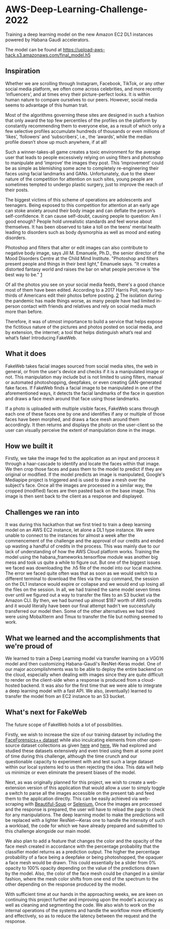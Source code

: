 # AWS-Deep-Learning-Challenge-2022
Training a deep learning model on the new Amazon EC2 DL1 instances powered by Habana Gaudi accelerators.

The model can be found at https://upload-aws-hack.s3.amazonaws.com/final_model.h5

## Inspiration

Whether we are scrolling through Instagram, Facebook, TikTok, or any other social media platform, we often come across celebrities, and more recently ‘influencers’, and at times envy their picture-perfect looks. It is within human nature to compare ourselves to our peers. However, social media seems to advantage of this human trait.

Most of the algorithms governing these sites are designed in such a fashion that only award the top few percentiles of the profiles on the platform by constantly recommending them to everyone else, as a result of which only a few selective profiles accumulate hundreds of thousands or even millions of ‘likes’, ‘followers’ and ‘subscribers’, i.e., the ‘awards’, while the median profile doesn’t show up much anywhere, if at all!

Such a winner-takes-all game creates a toxic environment for the average user that leads to people excessively relying on using filters and photoshop to manipulate and ‘improve’ the images they post. This ‘improvement’ could be as simple as blemishing some acne to completely re-engineering their faces using facial landmarks and GANs. Unfortunately, due to the sheer nature of the competition for attention on such sites, young people are sometimes tempted to undergo plastic surgery, just to improve the reach of their posts.

The biggest victims of this scheme of operations are adolescents and teenagers. Being exposed to this competition for attention at an early age can stoke anxiety around their body image and can deflate the person’s self-confidence. It can cause self-doubt, causing people to question: Am I good enough? People hold unrealistic standards and feel worse about themselves. It has been observed to take a toll on the teens’ mental health leading to disorders such as body dysmorphia as well as mood and eating disorders. 

Photoshop and filters that alter or edit images can also contribute to negative body image, says Jill M. Emanuele, Ph.D., the senior director of the Mood Disorders Centre at the Child Mind Institute. "Photoshop and filters present people and things in their best light," Emanuele says. "It creates a distorted fantasy world and raises the bar on what people perceive is 'the best way to be." [1](https://www.insider.com/how-social-media-affects-body-image)

Of all the photos you see on your social media feeds, there's a good chance most of them have been edited. According to a 2017 Harris Poll, nearly two-thirds of Americans edit their photos before posting. [2](https://www.globenewswire.com/news-release/2017/05/18/1312618/0/en/The-Filter-Effect-People-Distrust-Websites-Because-of-Manipulated-Photos.html) The isolation during the pandemic has made things worse, as many people have had limited in-person contact with friends and relatives and rely on social media much more than before. 

Therefore, it was of utmost importance to build a service that helps expose the fictitious nature of the pictures and photos posted on social media, and by extension, the internet; a tool that helps distinguish what’s real and what’s fake! Introducing FakeWeb.

## What it does

FakeWeb takes facial images sourced from social media sites, the web in general, or from the user's device and checks if it is a manipulated image or not. This manipulation may include but is not limited to using filters, manual or automated photoshopping, deepfakes, or even creating GAN-generated fake faces. If FakeWeb finds a facial image to be manipulated in one of the aforementioned ways, it detects the facial landmarks of the face in question and draws a face mesh around that face using those landmarks. 

If a photo is uploaded with multiple visible faces, FakeWeb scans through each one of these faces one by one and identifies if any or multiple of those faces have been morphed, and draws a face mesh around them accordingly. It then returns and displays the photo on the user-client so the user can visually perceive the extent of manipulation done in the image.

## How we built it

Firstly, we take the image fed to the application as an input and process it through a haar-cascade to identify and locate the faces within that image. We then crop those faces and pass them to the model to predict if they are original or modified. If the model predicts an image is manipulated, Google's Mediapipe project is triggered and is used to draw a mesh over the subject's face. Once all the images are processed in a similar way, the cropped (modified) faces are then pasted back on the base image. This image is then sent back to the client as a response and displayed. 

## Challenges we ran into

It was during this hackathon that we first tried to train a deep learning model on an AWS EC2 instance, let alone a DL1 type instance. We were unable to connect to the instances for almost a week after the commencement of the challenge and the approval of our credits and ended up wasting a handful of credits in the process. This was mainly due to our lack of understanding of how the AWS Cloud platform works. Training the model using the habana_frameworks.tensorflow module was another big mess and took us quite a while to figure out. But one of the biggest issues we faced was downloading the .h5 file of the model into our local machine. The error we faced quite often was that as soon as we would switch to a different terminal to download the files via the scp command, the session on the DL1 instance would expire or collapse and we would end up losing all the files on the session. In all, we had trained the same model seven times over until we figured out a way to transfer the files to an S3 bucket via the Amazon CLI. By then, we had burned up almost $187 worth of  AWS credits and it would literally have been our final attempt hadn't we successfully transferred our model then. Some of the other alternatives we had tried were using MobaXterm and Tmux to transfer the file but nothing seemed to work.

## What we learned and the accomplishments that we're proud of

We learned to train a Deep Learning model via transfer learning on a VGG16 model and then customizing Habana-Gaudi's ResNet-Keras model. One of our major accomplishments was to be able to deploy the entire backend on the cloud, especially when dealing with images since they are quite difficult to render on the client-side when a response is produced from a cloud-hosted backend. It was also for the first time that we were able to integrate a deep learning model with a fast API. We also, (eventually) learned to transfer the model from an EC2 instance to an S3 bucket. 

## What's next for FakeWeb

The future scope of FakeWeb holds a lot of possibilities. 

Firstly, we wish to increase the size of our training dataset by including the [FaceForensics++ dataset](https://github.com/ondyari/FaceForensics) while also inculcating elements from other open-source dataset collections as given [here](https://www.kaggle.com/c/deepfake-detection-challenge/discussion/121173) and [here.](https://www.kaggle.com/xhlulu/140k-real-and-fake-faces) We had explored and studied these datasets extensively and even tried using them at some point of time during this challenge, although the time crunch and our questionable capacity to experiment with and test such a large dataset within our local systems led to us then rejecting the idea. This data will help us minimize or even eliminate the present biases of the model.

Next, as was originally planned for this project, we wish to create a web-extension version of this application that would allow a user to simply toggle a switch to parse all the images accessible on the present tab and feed them to the application directly. This can be easily achieved via web-scraping with [Beautiful-Soup](https://beautiful-soup-4.readthedocs.io/en/latest/) or [Selenium.](https://www.selenium.dev/) Once the images are processed and the response is prepared, the user will have to reload the page to check for any manipulations. The deep learning model to make the predictions will be replaced with a lighter ResNet—Keras one to handle the intensity of such a workload, the code for which we have already prepared and submitted to this challenge alongside our main model.

We also plan to add a feature that changes the color and the opacity of the face mesh created in accordance with the percentage probability that the classifier model returns as a prediction output. The higher the percentage probability of a face being a deepfake or being photoshopped, the opaquer a face mesh would be drawn. This could essentially be a slider from 0% opacity to 100% opacity depending on the value of the predictions drawn by the model. Also, the color of the face mesh could be changed in a similar fashion, where the mesh color shifts from one end of the spectrum to the other depending on the response produced by the model. 

With sufficient time at our hands in the approaching weeks, we are keen on continuing this project further and improving upon the model's accuracy as well as cleaning and segmenting the code. We also wish to work on the internal operations of the systems and handle the workflow more efficiently and effectively, so as to reduce the latency between the request and the response. 
